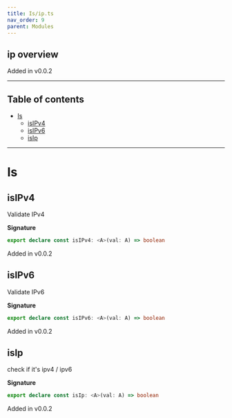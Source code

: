 ```yaml
---
title: Is/ip.ts
nav_order: 9
parent: Modules
---
```


## ip overview

Added in v0.0.2

---

<h2 class="text-delta">Table of contents</h2>

- [Is](#is)
  - [isIPv4](#isipv4)
  - [isIPv6](#isipv6)
  - [isIp](#isip)

---

# Is

## isIPv4

Validate IPv4

**Signature**

```ts
export declare const isIPv4: <A>(val: A) => boolean
```

Added in v0.0.2

## isIPv6

Validate IPv6

**Signature**

```ts
export declare const isIPv6: <A>(val: A) => boolean
```

Added in v0.0.2

## isIp

check if it's ipv4 / ipv6

**Signature**

```ts
export declare const isIp: <A>(val: A) => boolean
```

Added in v0.0.2

